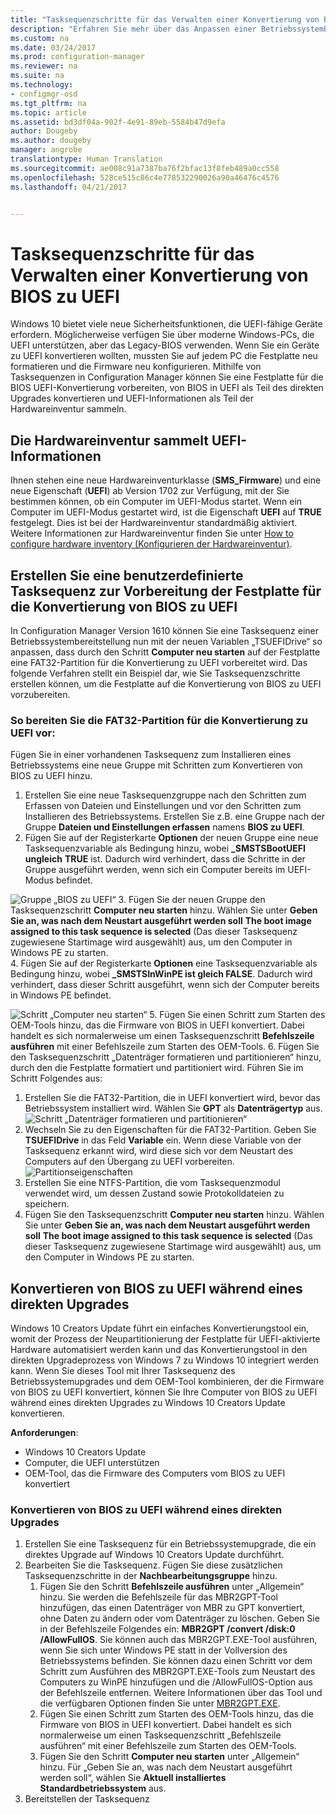 ```yaml
---
title: "Tasksequenzschritte für das Verwalten einer Konvertierung von BIOS zu UEFI | Configuration Manager"
description: "Erfahren Sie mehr über das Anpassen einer Betriebssystembereitstellungs-Tasksequenz, um eine FAT32-Partition auf die Konvertierung zu UEFI vorzubereiten."
ms.custom: na
ms.date: 03/24/2017
ms.prod: configuration-manager
ms.reviewer: na
ms.suite: na
ms.technology:
- configmgr-osd
ms.tgt_pltfrm: na
ms.topic: article
ms.assetid: bd3df04a-902f-4e91-89eb-5584b47d9efa
author: Dougeby
ms.author: dougeby
manager: angrobe
translationtype: Human Translation
ms.sourcegitcommit: ae008c91a7387ba76f2bfac13f8feb489a0cc558
ms.openlocfilehash: 528ce515c86c4e778532290026a90a46476c4576
ms.lasthandoff: 04/21/2017


---
```

# <a name="task-sequence-steps-to-manage-bios-to-uefi-conversion"></a>Tasksequenzschritte für das Verwalten einer Konvertierung von BIOS zu UEFI
Windows 10 bietet viele neue Sicherheitsfunktionen, die UEFI-fähige Geräte erfordern. Möglicherweise verfügen Sie über moderne Windows-PCs, die UEFI unterstützen, aber das Legacy-BIOS verwenden. Wenn Sie ein Geräte zu UEFI konvertieren wollten, mussten Sie auf jedem PC die Festplatte neu formatieren und die Firmware neu konfigurieren. Mithilfe von Tasksequenzen in Configuration Manager können Sie eine Festplatte für die BIOS UEFI-Konvertierung vorbereiten, von BIOS in UEFI als Teil des direkten Upgrades konvertieren und UEFI-Informationen als Teil der Hardwareinventur sammeln.

## <a name="hardware-inventory-collects-uefi-information"></a>Die Hardwareinventur sammelt UEFI-Informationen
Ihnen stehen eine neue Hardwareinventurklasse (**SMS_Firmware**) und eine neue Eigenschaft (**UEFI**) ab Version 1702 zur Verfügung, mit der Sie bestimmen können, ob ein Computer im UEFI-Modus startet. Wenn ein Computer im UEFI-Modus gestartet wird, ist die Eigenschaft **UEFI** auf **TRUE** festgelegt. Dies ist bei der Hardwareinventur standardmäßig aktiviert. Weitere Informationen zur Hardwareinventur finden Sie unter [How to configure hardware inventory (Konfigurieren der Hardwareinventur)](/sccm/core/clients/manage/inventory/configure-hardware-inventory).

## <a name="create-a-custom-task-sequence-to-prepare-the-hard-drive-for-bios-to-uefi-conversion"></a>Erstellen Sie eine benutzerdefinierte Tasksequenz zur Vorbereitung der Festplatte für die Konvertierung von BIOS zu UEFI
In Configuration Manager Version 1610 können Sie eine Tasksequenz einer Betriebssystembereitstellung nun mit der neuen Variablen „TSUEFIDrive“ so anpassen, dass durch den Schritt **Computer neu starten** auf der Festplatte eine FAT32-Partition für die Konvertierung zu UEFI vorbereitet wird. Das folgende Verfahren stellt ein Beispiel dar, wie Sie Tasksequenzschritte erstellen können, um die Festplatte auf die Konvertierung von BIOS zu UEFI vorzubereiten.

### <a name="to-prepare-the-fat32-partition-for-the-conversion-to-uefi"></a>So bereiten Sie die FAT32-Partition für die Konvertierung zu UEFI vor:
Fügen Sie in einer vorhandenen Tasksequenz zum Installieren eines Betriebssystems eine neue Gruppe mit Schritten zum Konvertieren von BIOS zu UEFI hinzu.

1. Erstellen Sie eine neue Tasksequenzgruppe nach den Schritten zum Erfassen von Dateien und Einstellungen und vor den Schritten zum Installieren des Betriebssystems. Erstellen Sie z.B. eine Gruppe nach der Gruppe **Dateien und Einstellungen erfassen** namens **BIOS zu UEFI**.
2. Fügen Sie auf der Registerkarte **Optionen** der neuen Gruppe eine neue Tasksequenzvariable als Bedingung hinzu, wobei **_SMSTSBootUEFI** **ungleich** **TRUE** ist. Dadurch wird verhindert, dass die Schritte in der Gruppe ausgeführt werden, wenn sich ein Computer bereits im UEFI-Modus befindet.

  ![Gruppe „BIOS zu UEFI“](../../core/get-started/media/BIOS-to-UEFI-group.png)
3. Fügen Sie der neuen Gruppe den Tasksequenzschritt **Computer neu starten** hinzu. Wählen Sie unter **Geben Sie an, was nach dem Neustart ausgeführt werden soll** **The boot image assigned to this task sequence is selected** (Das dieser Tasksequenz zugewiesene Startimage wird ausgewählt) aus, um den Computer in Windows PE zu starten.  
4. Fügen Sie auf der Registerkarte **Optionen** eine Tasksequenzvariable als Bedingung hinzu, wobei **_SMSTSInWinPE ist gleich FALSE**. Dadurch wird verhindert, dass dieser Schritt ausgeführt, wenn sich der Computer bereits in Windows PE befindet.

  ![Schritt „Computer neu starten“](../../core/get-started/media/restart-in-windows-pe.png)
5. Fügen Sie einen Schritt zum Starten des OEM-Tools hinzu, das die Firmware von BIOS in UEFI konvertiert. Dabei handelt es sich normalerweise um einen Tasksequenzschritt **Befehlszeile ausführen** mit einer Befehlszeile zum Starten des OEM-Tools.
6. Fügen Sie den Tasksequenzschritt „Datenträger formatieren und partitionieren“ hinzu, durch den die Festplatte formatiert und partitioniert wird. Führen Sie im Schritt Folgendes aus:
  1. Erstellen Sie die FAT32-Partition, die in UEFI konvertiert wird, bevor das Betriebssystem installiert wird. Wählen Sie **GPT** als **Datenträgertyp** aus.
    ![Schritt „Datenträger formatieren und partitionieren“](../media/format-and-partition-disk.png)
  2. Wechseln Sie zu den Eigenschaften für die FAT32-Partition. Geben Sie **TSUEFIDrive** in das Feld **Variable** ein. Wenn diese Variable von der Tasksequenz erkannt wird, wird diese sich vor dem Neustart des Computers auf den Übergang zu UEFI vorbereiten.
    ![Partitionseigenschaften](../../core/get-started/media/partition-properties.png)
  3. Erstellen Sie eine NTFS-Partition, die vom Tasksequenzmodul verwendet wird, um dessen Zustand sowie Protokolldateien zu speichern.
7. Fügen Sie den Tasksequenzschritt **Computer neu starten** hinzu. Wählen Sie unter **Geben Sie an, was nach dem Neustart ausgeführt werden soll** **The boot image assigned to this task sequence is selected** (Das dieser Tasksequenz zugewiesene Startimage wird ausgewählt) aus, um den Computer in Windows PE zu starten.  

## <a name="convert-from-bios-to-uefi-during-an-in-place-upgrade"></a>Konvertieren von BIOS zu UEFI während eines direkten Upgrades
Windows 10 Creators Update führt ein einfaches Konvertierungstool ein, womit der Prozess der Neupartitionierung der Festplatte für UEFI-aktivierte Hardware automatisiert werden kann und das Konvertierungstool in den direkten Upgradeprozess von Windows 7 zu Windows 10 integriert werden kann. Wenn Sie dieses Tool mit Ihrer Tasksequenz des Betriebssystemupgrades und dem OEM-Tool kombinieren, der die Firmware von BIOS zu UEFI konvertiert, können Sie Ihre Computer von BIOS zu UEFI während eines direkten Upgrades zu Windows 10 Creators Update konvertieren.

**Anforderungen**:
- Windows 10 Creators Update
- Computer, die UEFI unterstützen
- OEM-Tool, das die Firmware des Computers vom BIOS zu UEFI konvertiert

### <a name="to-convert-from-bios-to-uefi-during-an-in-place-upgrade"></a>Konvertieren von BIOS zu UEFI während eines direkten Upgrades
1. Erstellen Sie eine Tasksequenz für ein Betriebssystemupgrade, die ein direktes Upgrade auf Windows 10 Creators Update durchführt.
2. Bearbeiten Sie die Tasksequenz. Fügen Sie diese zusätzlichen Tasksequenzschritte in der **Nachbearbeitungsgruppe** hinzu.
   1. Fügen Sie den Schritt **Befehlszeile ausführen** unter „Allgemein“ hinzu. Sie werden die Befehlszeile für das MBR2GPT-Tool hinzufügen, das einen Datenträger von MBR zu GPT konvertiert, ohne Daten zu ändern oder vom Datenträger zu löschen. Geben Sie in der Befehlszeile Folgendes ein: **MBR2GPT /convert /disk:0 /AllowFullOS**. Sie können auch das MBR2GPT.EXE-Tool ausführen, wenn Sie sich unter Windows PE statt in der Vollversion des Betriebssystems befinden. Sie können dazu einen Schritt vor dem Schritt zum Ausführen des MBR2GPT.EXE-Tools zum Neustart des Computers zu WinPE hinzufügen und die /AllowFullOS-Option aus der Befehlszeile entfernen. Weitere Informationen über das Tool und die verfügbaren Optionen finden Sie unter [MBR2GPT.EXE](https://technet.microsoft.com/itpro/windows/deploy/mbr-to-gpt).
   2. Fügen Sie einen Schritt zum Starten des OEM-Tools hinzu, das die Firmware von BIOS in UEFI konvertiert. Dabei handelt es sich normalerweise um einen Tasksequenzschritt „Befehlszeile ausführen“ mit einer Befehlszeile zum Starten des OEM-Tools.
   3. Fügen Sie den Schritt **Computer neu starten** unter „Allgemein“ hinzu. Für „Geben Sie an, was nach dem Neustart ausgeführt werden soll“, wählen Sie **Aktuell installiertes Standardbetriebssystem** aus.
3. Bereitstellen der Tasksequenz

